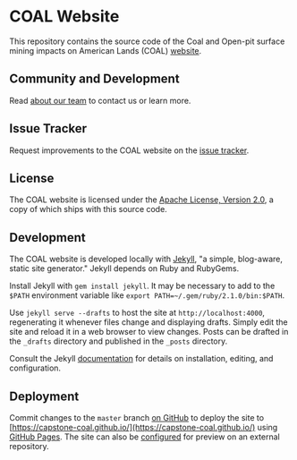 # COAL Website

This repository contains the source code of the Coal and Open-pit surface mining impacts on American Lands (COAL) [website](https://capstone-coal.github.io/).

## Community and Development
Read [about our team](https://capstone-coal.github.io/team) to contact us or learn more.

## Issue Tracker
Request improvements to the COAL website on the [issue tracker](https://github.com/capstone-coal/capstone-coal.github.io/issues).

## License
The COAL website is licensed under the [Apache License, Version 2.0](http://www.apache.org/licenses/LICENSE-2.0), a copy of which ships with this source code.

## Development

The COAL website is developed locally with [Jekyll](https://jekyllrb.com/), "a simple, blog-aware, static site generator." Jekyll depends on Ruby and RubyGems.

Install Jekyll with `gem install jekyll`. It may be necessary to add to the `$PATH` environment variable like `export PATH=~/.gem/ruby/2.1.0/bin:$PATH`.

Use `jekyll serve --drafts` to host the site at `http://localhost:4000`, regenerating it whenever files change and displaying drafts. Simply edit the site and reload it in a web browser to view changes. Posts can be drafted in the `_drafts` directory and published in the `_posts` directory.

Consult the Jekyll [documentation](https://jekyllrb.com/docs/home/) for details on installation, editing, and configuration.

## Deployment

Commit changes to the `master` branch [on GitHub](https://github.com/capstone-coal/capstone-coal.github.io/tree/master) to deploy the site to [https://capstone-coal.github.io/](https://capstone-coal.github.io/) using [GitHub Pages](https://pages.github.com/). The site can also be [configured](https://github.com/jekyll/jekyll/issues/332#issuecomment-18952908) for preview on an external repository.